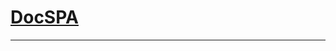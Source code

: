 <h1><a class="app-name-link" href="">DocSPA</a></h1>

<md-toc-search paths="/,quickstart,content,customization,features"></md-toc-search>

---

<md-toc class="collapsible" path="/" min-depth="2" max-depth="2"></md-toc>
<md-toc class="collapsible" path="quickstart" max-depth="2"></md-toc>
<md-toc class="collapsible" path="content" max-depth="2"></md-toc>
<md-toc class="collapsible" path="customization" max-depth="2"></md-toc>
<md-toc class="collapsible" path="features" max-depth="2"></md-toc>

